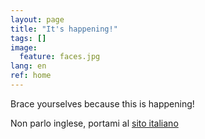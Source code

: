 ```yaml
---
layout: page
title: "It's happening!"
tags: []
image:
  feature: faces.jpg
lang: en
ref: home
---
```


Brace yourselves because this is happening!

Non parlo inglese, portami al [sito italiano](../casa)
